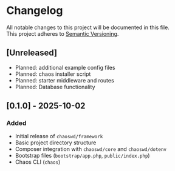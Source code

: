 # Changelog
All notable changes to this project will be documented in this file.  
This project adheres to [Semantic Versioning](https://semver.org/).

## [Unreleased]
- Planned: additional example config files
- Planned: chaos installer script
- Planned: starter middleware and routes
- Planned: Database functionality

## [0.1.0] - 2025-10-02
### Added
- Initial release of `chaoswd/framework`
- Basic project directory structure
- Composer integration with `chaoswd/core` and `chaoswd/dotenv`
- Bootstrap files (`bootstrap/app.php`, `public/index.php`)
- Chaos CLI (`chaos`)
